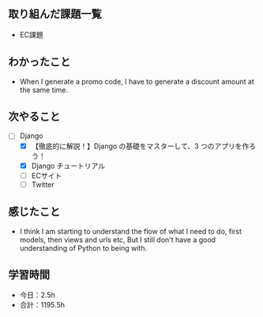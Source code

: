 ## 取り組んだ課題一覧
- EC課題   

## わかったこと
- When I generate a promo code,  I have to generate a discount amount at the same time.

## 次やること
- [ ] Django
   - [x] 【徹底的に解説！】Django の基礎をマスターして、3 つのアプリを作ろう！
   - [x] Django チュートリアル
   - [ ] ECサイト
   - [ ] Twitter

## 感じたこと
- I think I am starting to understand the flow of what I need to do, first models, then views and urls etc, But I still don't have a good understanding of Python to being with.

## 学習時間

- 今日：2.5h
- 合計：1195.5h